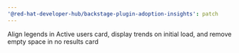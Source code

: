 ```yaml
---
'@red-hat-developer-hub/backstage-plugin-adoption-insights': patch
---
```


Align legends in Active users card, display trends on initial load, and remove empty space in no results card
